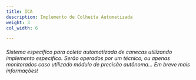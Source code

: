 ```yaml
---
title: ICA
description: Implemento de Colheita Automatizada
weight: 3
col_width: 6

---
```

###### Sistema específico para coleta automatizada de canecas utilizando implemento específico. Serão operados por um técnico, ou apenas monitorados caso utilizado módulo de precisão autônoma... Em breve mais informações!
